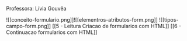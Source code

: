 Professora: Lívia Gouvêa

![[conceito-formulario.png]]![[elementros-atributos-form.png]]
![[tipos-campo-form.png]]
[[5 - Leitura Criacao de formularios com HTML]]
[[6 - Continuacao formularios com HTML]]